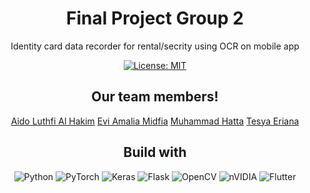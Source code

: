 <p align="center">
 <h1 align="center">Final Project Group 2</h1>
 <p align="center">Identity card data recorder for rental/secrity using OCR on mobile app</p>
</p>
<div align="center">

[![License: MIT](https://img.shields.io/badge/License-MIT-green.svg)](https://opensource.org/licenses/MIT)

</div>

<p align="center">
<h2 align="center">Our team members!</h2>
</p>
<p align="center">
    <a href="https://github.com/MuhammadHatta72/last_project_pemograman_mobile/graphs/contributors">Aido Luthfi Al Hakim</a>
    <a href="https://github.com/MuhammadHatta72/last_project_pemograman_mobile/graphs/contributors">Evi Amalia Midfia</a>
    <a href="https://github.com/MuhammadHatta72/last_project_pemograman_mobile/graphs/contributors">Muhammad Hatta</a>
    <a href="https://github.com/MuhammadHatta72/last_project_pemograman_mobile/graphs/contributors">Tesya Eriana</a>

</p>

<p align="center">
  <h2 align="center">Build with</h2>
</p>
<div align="center">
  
![Python](https://img.shields.io/badge/python-3670A0?style=for-the-badge&logo=python&logoColor=ffdd54)
![PyTorch](https://img.shields.io/badge/PyTorch-%23EE4C2C.svg?style=for-the-badge&logo=PyTorch&logoColor=white)
![Keras](https://img.shields.io/badge/Keras-%23D00000.svg?style=for-the-badge&logo=Keras&logoColor=white)
![Flask](https://img.shields.io/badge/flask-%23000.svg?style=for-the-badge&logo=flask&logoColor=white)
![OpenCV](https://img.shields.io/badge/opencv-%23white.svg?style=for-the-badge&logo=opencv&logoColor=white)
![nVIDIA](https://img.shields.io/badge/nVIDIA-%2376B900.svg?style=for-the-badge&logo=nVIDIA&logoColor=white)
![Flutter](https://img.shields.io/badge/Flutter-%2302569B.svg?style=for-the-badge&logo=Flutter&logoColor=white)

</div>
